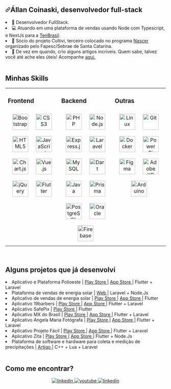 <!--
**AllanCoinaski/AllanCoinaski** is a ✨ _special_ ✨ repository because its `README.md` (this file) appears on your GitHub profile.

Here are some ideas to get you started:

- 🔭 I’m currently working on ...
- 🌱 I’m currently learning ...
- 👯 I’m looking to collaborate on ...
- 🤔 I’m looking for help with ...
- 💬 Ask me about ...
- 📫 How to reach me: ...
- 😄 Pronouns: ...
- ⚡ Fun fact: ...
-->

  
<h2 dir="auto"><a id="user-content-allan" class="anchor" aria-hidden="true" href="#allan-coinaski"><svg class="octicon octicon-link" viewBox="0 0 16 16" version="1.1" width="16" height="16" aria-hidden="true"><path fill-rule="evenodd" d="M7.775 3.275a.75.75 0 001.06 1.06l1.25-1.25a2 2 0 112.83 2.83l-2.5 2.5a2 2 0 01-2.83 0 .75.75 0 00-1.06 1.06 3.5 3.5 0 004.95 0l2.5-2.5a3.5 3.5 0 00-4.95-4.95l-1.25 1.25zm-4.69 9.64a2 2 0 010-2.83l2.5-2.5a2 2 0 012.83 0 .75.75 0 001.06-1.06 3.5 3.5 0 00-4.95 0l-2.5 2.5a3.5 3.5 0 004.95 4.95l1.25-1.25a.75.75 0 00-1.06-1.06l-1.25 1.25a2 2 0 01-2.83 0z"></path></svg></a>Állan Coinaski, desenvolvedor full-stack</h2>


 <li> 🏢 Desenvolvedor FullStack. </li> 
 
<li>  💻 Atuando em uma plataforma de vendas usando Node com Typescript, e NextJs para a <a href = "https://tenbrasil.com.br/" target="_blank"/> TenBrasil</a>. </li>

<li>  🔭 Sócio do projeto Cultivi, terceiro colocado no programa <a href="https://fapesc.sc.gov.br/2022/06/23/edital-de-chamada-publica-fapesc-sebrae-no-26-2022-programa-nascer-de-pre-incubacao-de-ideias-inovadoras-para-o-ecossistema-catarinense-de-inovacao-3a-edicao/" target="_blank"/> Nascer </a>  organizado pelo Fapesc/Sebrae de Santa Catarina. </li> 
 
<li>  📰 De vez em quando, crio alguns artigos incríveis. Quem sabe, talvez você até ache eles úteis! Acompanhe <a href="https://medium.com/@opatodev" target="_blank"/> aqui. </a> </li>




<br/>  


## Minhas Skills 
<table><tr><td valign="top" width="33%">



### Frontend  
<div align="center">  
<a href="https://getbootstrap.com/docs/3.4/javascript/" target="_blank"><img style="margin: 10px" src="https://profilinator.rishav.dev/skills-assets/bootstrap-plain.svg" alt="Bootstrap" height="50" /></a>  
<a href="https://www.w3schools.com/css/" target="_blank"><img style="margin: 10px" src="https://profilinator.rishav.dev/skills-assets/css3-original-wordmark.svg" alt="CSS3" height="50" /></a>  
<a href="https://en.wikipedia.org/wiki/HTML5" target="_blank"><img style="margin: 10px" src="https://profilinator.rishav.dev/skills-assets/html5-original-wordmark.svg" alt="HTML5" height="50" /></a>  
<a href="https://www.javascript.com/" target="_blank"><img style="margin: 10px" src="https://profilinator.rishav.dev/skills-assets/javascript-original.svg" alt="JavaScript" height="50" /></a>  
<a href="https://www.chartjs.org/" target="_blank"><img style="margin: 10px" src="https://profilinator.rishav.dev/skills-assets/logo-title.svg" alt="Chart.js" height="50" /></a>  
<a href="https://vuejs.org/" target="_blank"><img style="margin: 10px" src="https://profilinator.rishav.dev/skills-assets/vuejs-original-wordmark.svg" alt="Vue.js" height="50" /></a>  
<a href="https://jquery.com/" target="_blank"><img style="margin: 10px" src="https://profilinator.rishav.dev/skills-assets/jquery.png" alt="jQuery" height="50" /></a>  
<a href="https://flutter.dev/" target="_blank"><img style="margin: 10px" src="https://profilinator.rishav.dev/skills-assets/flutterio-icon.svg" alt="Flutter" height="50" /></a>  
</div>

</td><td valign="top" width="33%">



### Backend  
<div align="center">  
<a href="https://www.php.net/" target="_blank"><img style="margin: 10px" src="https://profilinator.rishav.dev/skills-assets/php-original.svg" alt="PHP" height="50" /></a>  
<a href="https://nodejs.org/" target="_blank"><img style="margin: 10px" src="https://profilinator.rishav.dev/skills-assets/nodejs-original-wordmark.svg" alt="Node.js" height="50" /></a>  
<a href="https://expressjs.com/" target="_blank"><img style="margin: 10px" src="https://profilinator.rishav.dev/skills-assets/express-original-wordmark.svg" alt="Express.js" height="50" /></a>  
<a href="https://laravel.com/" target="_blank"><img style="margin: 10px" src="https://profilinator.rishav.dev/skills-assets/laravel-plain-wordmark.svg" alt="Laravel" height="50" /></a>  
<a href="https://www.mysql.com/" target="_blank"><img style="margin: 10px" src="https://profilinator.rishav.dev/skills-assets/mysql-original-wordmark.svg" alt="MySQL" height="50" /></a>   
<a href="https://dart.dev/" target="_blank"><img style="margin: 10px" src="https://profilinator.rishav.dev/skills-assets/dartlang-icon.svg" alt="Dart" height="50" /></a>  
<a href="https://www.java.com/" target="_blank"><img style="margin: 10px" src="https://profilinator.rishav.dev/skills-assets/java-original-wordmark.svg" alt="Java" height="50" /></a>  
<a href="https://www.prisma.io/" target="_blank"><img style="margin: 10px" src="https://profilinator.rishav.dev/skills-assets/prisma.png" alt="Prisma" height="50" /></a>  
<a href="https://www.postgresql.org/" target="_blank"><img style="margin: 10px" src="https://profilinator.rishav.dev/skills-assets/postgresql-original-wordmark.svg" alt="PostgreSQL" height="50" /></a>  
<a href="https://www.oracle.com/in/index.html" target="_blank"><img style="margin: 10px" src="https://profilinator.rishav.dev/skills-assets/oracle-original.svg" alt="Oracle" height="50" /></a>  
<a href="https://firebase.google.com/" target="_blank"><img style="margin: 10px" src="https://profilinator.rishav.dev/skills-assets/firebase.png" alt="Firebase" height="50" /></a>  
</div>

</td><td valign="top" width="33%">


### Outras  
<div align="center">  
<a href="https://www.linux.org/" target="_blank"><img style="margin: 10px" src="https://profilinator.rishav.dev/skills-assets/linux-original.svg" alt="Linux" height="50" /></a>  
<a href="https://github.com/" target="_blank"><img style="margin: 10px" src="https://profilinator.rishav.dev/skills-assets/git-scm-icon.svg" alt="Git" height="50" /></a>  
<a href="https://www.docker.com/" target="_blank"><img style="margin: 10px" src="https://profilinator.rishav.dev/skills-assets/docker-original-wordmark.svg" alt="Docker" height="50" /></a>  
<a href="https://powerbi.microsoft.com/en-us/" target="_blank"><img style="margin: 10px" src="https://profilinator.rishav.dev/skills-assets/powerbi.png" alt="Power Bi" height="50" /></a>  
<a href="https://www.figma.com/" target="_blank"><img style="margin: 10px" src="https://profilinator.rishav.dev/skills-assets/figma-icon.svg" alt="Figma" height="50" /></a>  
<a href="https://www.adobe.com/in/products/xd.html" target="_blank"><img style="margin: 10px" src="https://profilinator.rishav.dev/skills-assets/adobexd.png" alt="Adobe XD" height="50" /></a>  
<a href="https://www.arduino.cc/" target="_blank"><img style="margin: 10px" src="https://profilinator.rishav.dev/skills-assets/arduino.png" alt="Arduino" height="50" /></a>  
</div>

</td></tr></table>  

<br/>  

## Alguns projetos que já desenvolvi
<li> Aplicativo e Plataforma Polioeste   | <a href="https://play.google.com/store/apps/details?id=br.com.polioeste.polioeste" target="_blank"/> Play Store </a> | <a href="https://apps.apple.com/app/polioeste-app/id6449092453" target="_blank"/> App Store </a>| Flutter + Laravel </li>  
<li> Plataforma de vendas de energia solar | <a href="https://plataforma.tenbrasil.com.br" target="_blank"/> Web </a> | Laravel + Node.Js </li>  
<li> Aplicativo de vendas de energia solar  | <a href="https://play.google.com/store/apps/details?id=br.com.tenbrasil.order.order" target="_blank"/> Play Store </a> | <a href="https://apps.apple.com/br/app/tenapp/id6447911618" target="_blank"/> App Store </a>| Flutter </li>  
<li> Aplicativo 19barbers   | <a href="https://play.google.com/store/apps/details?id=br.com.u19demarco.barber19demarco" target="_blank"/> Play Store </a> | <a href="https://apps.apple.com/br/app/19barbers/id1526017347" target="_blank"/> App Store </a>| Flutter + Laravel </li>  
<li> Aplicativo SafePix   | <a href="https://play.google.com/store/apps/details?id=com.safe.pix" target="_blank"/> Play Store </a> | Flutter  </li>  
<li> Aplicativo MX do Brasil   | <a href="https://play.google.com/store/apps/details?id=br.septecnologia.mx.mxdobrasil" target="_blank"/> Play Store </a> | <a href="https://apps.apple.com/br/app/mx-do-brasil/id1630850119" target="_blank"/> App Store </a>| Flutter + Laravel </li>  
<li> Aplicativo Angela Maria Fotógrafa   | <a href="https://play.google.com/store/apps/details?id=br.com.septecnologia.angela_maria_fotografa.angela_maria_fotografa" target="_blank"/> Play Store </a> | <a href="https://apps.apple.com/br/app/angela-maria-fot%C3%B3grafa/id1556359740" target="_blank"/> App Store </a>| Flutter + Laravel </li>  
<li> Aplicativo Projeto Fácil   | <a href="https://play.google.com/store/apps/details?id=br.com.septecnologia.appprojetofacil" target="_blank"/> Play Store </a> | <a href="https://apps.apple.com/br/app/projetof%C3%A1cil/id1546555129" target="_blank"/> App Store </a>| Flutter + Laravel </li>  
<li> Aplicativo Zita   | <a href="https://play.google.com/store/apps/details?id=br.com.alp.zita.zita" target="_blank"/> Play Store </a> | <a href="https://apps.apple.com/br/app/zita/id1581347519" target="_blank"/> App Store </a> | Flutter + Node.Js </li>  
<li> Plataforma de software e hardware para coleta e medição de precipitações | <a href="https://anais.abrhidro.org.br/works/5657" target="_blank"/> Artigo </a> | C++ + Lua + Laravel </li> 


<br/>  


## Como me encontrar?
<div align="center">
<!-- <a href="https://github.com/AllanCoinaski" target="_blank">
<img src=https://img.shields.io/badge/github-%2324292e.svg?&style=for-the-badge&logo=github&logoColor=white alt=github style="margin-bottom: 5px;" />
</a> -->
<a href="https://linkedin.com/in/állan-c-7149119b" target="_blank">
<img src=https://img.shields.io/badge/linkedin-%231E77B5.svg?&style=for-the-badge&logo=linkedin&logoColor=white alt=linkedin style="margin-bottom: 5px;" />
</a>
<a href="https://www.youtube.com/channel/UCuLn5KyvHJQPv9l_6XZbkJA" target="_blank">
<img src=https://img.shields.io/badge/youtube-%23EE4831.svg?&style=for-the-badge&logo=youtube&logoColor=white alt=youtube style="margin-bottom: 5px;" />
</a>  
<a href="mailto:coinaski-allan@hotmail.com" target="_blank">
<img src=https://img.shields.io/badge/Microsoft_Outlook-0078D4?style=for-the-badge&logo=microsoft-outlook&logoColor=white alt=linkedin style="margin-bottom: 5px;" />
</div>  


